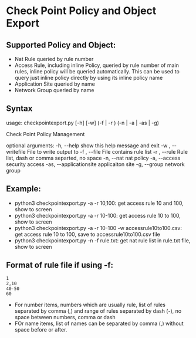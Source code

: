 # Check Point Policy and Object Export
## Supported Policy and Object:
- Nat Rule queried by rule number
- Access Rule, including inline Policy, queried by rule number of main rules, inline policy will be queried automatically. This can be used to query just inline policy directly by using its inline policy name
- Application Site queried by name
- Network Group queried by name

## Syntax
usage: checkpointexport.py [-h] [-w] (-f  | -r ) (-n | -a | -as | -g)

Check Point Policy Management

optional arguments:
  -h, --help                show this help message and exit
  -w , --writefile          File to write output to
  -f , --file               File contains rule list
  -r , --rule               Rule list, dash or comma separted, no space
  -n, --nat                 nat policy
  -a, --access              security access
  -as, --applicationsite    applicaiton site
  -g, --group               network group

## Example:
- python3 checkpointexport.py -a -r 10,100: get access rule 10 and 100, show to screen
- python3 checkpointexport.py -a -r 10-100: get access rule 10 to 100, show to screen
- python3 checkpointexport.py -a -r 10-100 -w accessrule10to100.csv: get access rule 10 to 100, save to accessrule10to100.csv file
- python3 checkpointexport.py -n -f rule.txt: get nat rule list in rule.txt file, show to screen

## Format of rule file if using -f:

```
1
2,10
40-50
60
```

- For number items, numbers which are usually rule, list of rules separated by comma (,) and range of rules separated by dash (-), no space between numbers, comma or dash
- FOr name items, list of names can be separated by comma (,) without space before or after. 



